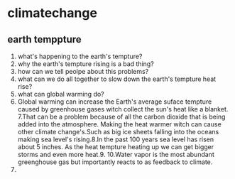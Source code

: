# climatechange
## earth temppture
   1. what's happening to the earth's tempture?
   2. why the earth's tempture rising is a bad thing?
   3. how can we tell peolpe about this problems?
   4. what can we do all together to slow down the 
   earth's tempture heat rise?
   5. what can global warming do?
   6. Global warming can increase the Earth's average suface tempture caused by greenhouse gases witch collect the sun's heat like a blanket.
   7.That can be a problem because of all the carbon dioxide that is being added into the atmosphere.
   Making the heat warmer witch can cause other climate change's.Such as big ice sheets falling into the oceans making      sea level's rising.8.In the past 100 years sea level has risen about 5 inches.
   As the heat tempture heating up we can get bigger storms and even more heat.9.
   10.Water vapor is the most abundant greenghouse gas but importantly reacts to as feedback to climate.
   11.
    
    
   
